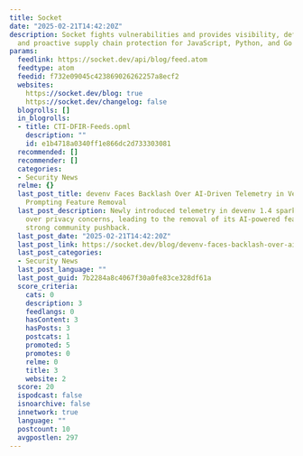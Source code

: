 ```yaml
---
title: Socket
date: "2025-02-21T14:42:20Z"
description: Socket fights vulnerabilities and provides visibility, defense-in-depth,
  and proactive supply chain protection for JavaScript, Python, and Go dependencies.
params:
  feedlink: https://socket.dev/api/blog/feed.atom
  feedtype: atom
  feedid: f732e09045c423869026262257a8ecf2
  websites:
    https://socket.dev/blog: true
    https://socket.dev/changelog: false
  blogrolls: []
  in_blogrolls:
  - title: CTI-DFIR-Feeds.opml
    description: ""
    id: e1b4718a0340ff1e866dc2d733303081
  recommended: []
  recommender: []
  categories:
  - Security News
  relme: {}
  last_post_title: devenv Faces Backlash Over AI-Driven Telemetry in Version 1.4,
    Prompting Feature Removal
  last_post_description: Newly introduced telemetry in devenv 1.4 sparked a backlash
    over privacy concerns, leading to the removal of its AI-powered feature after
    strong community pushback.
  last_post_date: "2025-02-21T14:42:20Z"
  last_post_link: https://socket.dev/blog/devenv-faces-backlash-over-ai-driven-telemetry-in-version-1-4-1?utm_medium=feed
  last_post_categories:
  - Security News
  last_post_language: ""
  last_post_guid: 7b2284a8c4067f30a0fe83ce328df61a
  score_criteria:
    cats: 0
    description: 3
    feedlangs: 0
    hasContent: 3
    hasPosts: 3
    postcats: 1
    promoted: 5
    promotes: 0
    relme: 0
    title: 3
    website: 2
  score: 20
  ispodcast: false
  isnoarchive: false
  innetwork: true
  language: ""
  postcount: 10
  avgpostlen: 297
---
```

